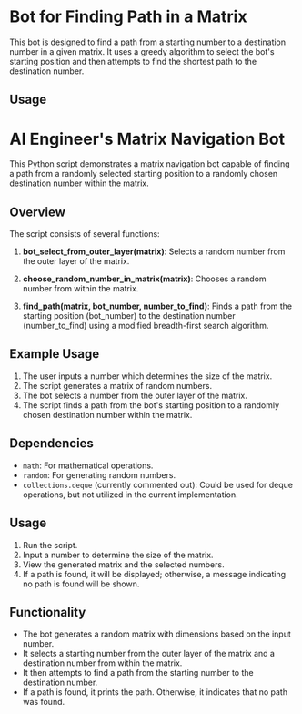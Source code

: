# Bot for Finding Path in a Matrix

This bot is designed to find a path from a starting number to a destination number in a given matrix. It uses a greedy algorithm to select the bot's starting position and then attempts to find the shortest path to the destination number.


## Usage
# AI Engineer's Matrix Navigation Bot

This Python script demonstrates a matrix navigation bot capable of finding a path from a randomly selected starting position to a randomly chosen destination number within the matrix.

## Overview

The script consists of several functions:

1. **bot_select_from_outer_layer(matrix)**: Selects a random number from the outer layer of the matrix.

2. **choose_random_number_in_matrix(matrix)**: Chooses a random number from within the matrix.

3. **find_path(matrix, bot_number, number_to_find)**: Finds a path from the starting position (bot_number) to the destination number (number_to_find) using a modified breadth-first search algorithm.

## Example Usage

1. The user inputs a number which determines the size of the matrix.
2. The script generates a matrix of random numbers.
3. The bot selects a number from the outer layer of the matrix.
4. The script finds a path from the bot's starting position to a randomly chosen destination number within the matrix.

## Dependencies

- `math`: For mathematical operations.
- `random`: For generating random numbers.
- `collections.deque` (currently commented out): Could be used for deque operations, but not utilized in the current implementation.

## Usage

1. Run the script.
2. Input a number to determine the size of the matrix.
3. View the generated matrix and the selected numbers.
4. If a path is found, it will be displayed; otherwise, a message indicating no path is found will be shown.



## Functionality

- The bot generates a random matrix with dimensions based on the input number.
- It selects a starting number from the outer layer of the matrix and a destination number from within the matrix.
- It then attempts to find a path from the starting number to the destination number.
- If a path is found, it prints the path. Otherwise, it indicates that no path was found.

